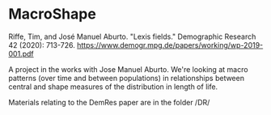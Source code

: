 # MacroShape

Riffe, Tim, and José Manuel Aburto. "Lexis fields." Demographic Research 42 (2020): 713-726. <https://www.demogr.mpg.de/papers/working/wp-2019-001.pdf>

A project in the works with Jose Manuel Aburto. We're looking at macro patterns (over time and between populations) in relationships between central and shape measures of the distribution in length of life.

Materials relating to the DemRes paper are in the folder /DR/
